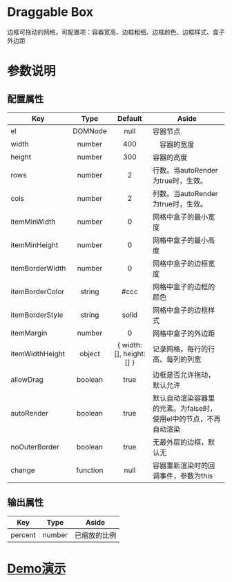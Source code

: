 # Draggable Box
边框可拖动的网格。可配置项：容器宽高、边框粗细、边框颜色、边框样式、盒子外边距

# 参数说明

## 配置属性

| Key | Type | Default | Aside |
|----|:----:|:----:|----|
| el | DOMNode | null | 容器节点 |
| width　| number | 400 |　容器的宽度 |
| height| number | 300 | 容器的高度 |
| rows | number | 2 | 行数。当autoRender为true时，生效。 |
| cols | number | 2 | 列数。当autoRender为true时，生效。 |
| itemMinWidth | number | 0 | 网格中盒子的最小宽度 |
| itemMinHeight | number | 0 | 网格中盒子的最小高度 |
| itemBorderWidth | number | 0 | 网格中盒子的边框宽度 |
| itemBorderColor | string | #ccc | 网格中盒子的边框的颜色 |
| itemBorderStyle | string | solid | 网格中盒子的边框样式 |
| itemMargin | number | 0 | 网格中盒子的外边距 |
| itemWidthHeight | object | { width: [], height: [] } | 记录网格，每行的行高、每列的列宽 |
| allowDrag | boolean | true | 边框是否允许拖动，默认允许 |
| autoRender | boolean　| true | 默认自动渲染容器里的元素。为false时，使用el中的节点，不再自动渲染 |
| noOuterBorder | boolean | true | 无最外层的边框，默认无 |
| change | function | null | 容器重新渲染时的回调事件，参数为this |

## 输出属性

| Key | Type | Aside |
|----|:----:|:----:|
| percent | number | 已缩放的比例 |

# [Demo演示](https://codepen.io/swlws/pen/VwavYNb)
